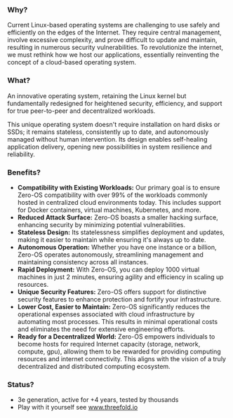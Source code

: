 
### Why?

Current Linux-based operating systems are challenging to use safely and efficiently on the edges of the Internet. They require central management, involve excessive complexity, and prove difficult to update and maintain, resulting in numerous security vulnerabilities. To revolutionize the internet, we must rethink how we host our applications, essentially reinventing the concept of a cloud-based operating system.

### What?

An innovative operating system, retaining the Linux kernel but fundamentally redesigned for heightened security, efficiency, and support for true peer-to-peer and decentralized workloads.

This unique operating system doesn't require installation on hard disks or SSDs; it remains stateless, consistently up to date, and autonomously managed without human intervention. Its design enables self-healing application delivery, opening new possibilities in system resilience and reliability.

### Benefits?

- **Compatibility with Existing Workloads:** Our primary goal is to ensure Zero-OS compatibility with over 99% of the workloads commonly hosted in centralized cloud environments today. This includes support for Docker containers, virtual machines, Kubernetes, and more.
- **Reduced Attack Surface:** Zero-OS boasts a smaller hacking surface, enhancing security by minimizing potential vulnerabilities.
- **Stateless Design:** Its statelessness simplifies deployment and updates, making it easier to maintain while ensuring it's always up to date.
- **Autonomous Operation:** Whether you have one instance or a billion, Zero-OS operates autonomously, streamlining management and maintaining consistency across all instances.
- **Rapid Deployment:** With Zero-OS, you can deploy 1000 virtual machines in just 2 minutes, ensuring agility and efficiency in scaling up resources.
- **Unique Security Features:** Zero-OS offers support for distinctive security features to enhance protection and fortify your infrastructure.
- **Lower Cost, Easier to Maintain:** Zero-OS significantly reduces the operational expenses associated with cloud infrastructure by automating most processes. This results in minimal operational costs and eliminates the need for extensive engineering efforts.
- **Ready for a Decentralized World:** Zero-OS empowers individuals to become hosts for required Internet capacity (storage, network, compute, gpu), allowing them to be rewarded for providing computing resources and internet connectivity. This aligns with the vision of a truly decentralized and distributed computing ecosystem.

### Status?

- 3e generation, active for +4 years, tested by thousands
- Play with it yourself see www.threefold.io
